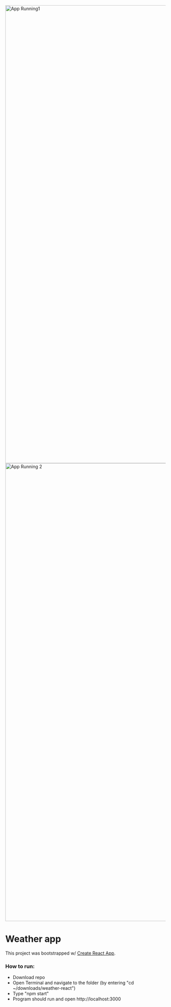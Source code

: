 
<img width="1440" alt="App Running1" src="https://github.com/MegHermes/Weather-React/assets/68392405/f371d9ed-8457-41de-b9a6-29e33e63fd84">

<img width="1440" alt="App Running 2" src="https://github.com/MegHermes/Weather-React/assets/68392405/265ea984-c28f-489d-a13b-b7adb043de7a">

# Weather app

This project was bootstrapped w/ [Create React App](https://github.com/facebookincubator/create-react-app).



### How to run:

- Download repo
- Open Terminal and navigate to the folder (by entering "cd ~/downloads/weather-react")
- Type "npm start"
- Program should run and open http://localhost:3000


